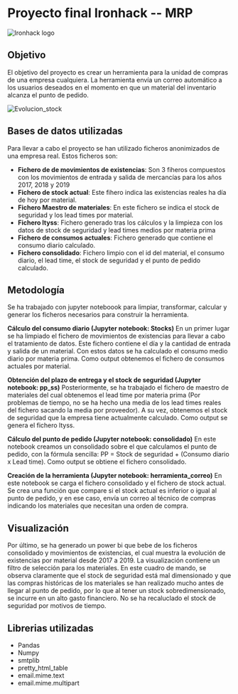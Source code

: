 # Proyecto final Ironhack -- MRP

![Ironhack logo](https://i.imgur.com/1QgrNNw.png)

## Objetivo
 El objetivo del proyecto es crear un herramienta para la unidad de compras de una empresa cualquiera. La herramienta envía un correo automático a los usuarios deseados en el momento en que un material del inventario alcanza el punto de pedido. 
 
 ![Evolucion_stock](https://www.pdcahome.com/wp-content/uploads/2013/10/evolucion-stock.jpg)
 
 ## Bases de datos utilizadas
 Para llevar a cabo el proyecto se han utilizado ficheros anonimizados de una empresa real. Estos ficheros son:

 * **Fichero de de movimientos de existencias**: Son 3 fiheros compuestos con los movimientos de entrada y salida de mercancías para los años 2017, 2018 y 2019
 * **Fichero de stock actual**: Este fihero indica las existencias reales ha día de hoy por material.
 * **Fichero Maestro de materiales**: En este fichero se indica el stock de seguridad y los lead times por material.
 * **Fichero ltyss**: Fichero generado tras los cálculos y la limpieza con los datos de stock de seguridad y lead times medios por materia prima
 * **Fichero de consumos actuales**: Fichero generado que contiene el consumo diario calculado.
 * **Fichero consolidado**: Fichero limpio con el id del material, el consumo diario, el lead time, el stock de seguridad y el punto de pedido calculado.
 
 ## Metodología
 
 Se ha trabajado con jupyter noteboook para limpiar, transformar, calcular y generar los ficheros necesarios para construir la herramienta.
 
 **Cálculo del consumo diario (Jupyter notebook: Stocks)**
 En un primer lugar se ha limpiado el fichero de movimientos de existencias para llevar a cabo el tratamiento de datos. Este fichero contiene el día y la cantidad de entrada y salida de un material. Con estos datos se ha calculado el consumo medio diario por materia prima. Como output obtenemos el fichero de consumos actuales por material.

**Obtención del plazo de entrega y el stock de seguridad (Jupyter notebook: pp_ss)**
Posteriormente, se ha trabajado el fichero de maestro de materiales del cual obtenemos el lead time por materia prima (Por problemas de tiempo, no se ha hecho una media de los lead times reales del fichero sacando la media por proveedor). A su vez, obtenemos el stock de seguridad que la empresa tiene actualmente calculado. Como output se genera el fichero ltyss.

**Cálculo del punto de pedido (Jupyter notebook: consolidado)**
En este notebook creamos un consolidado sobre el que calculamos el punto de pedido, con la fórmula sencilla:
PP = Stock de seguridad + (Consumo diario x Lead time). 
Como output se obtiene el fichero consolidado. 

**Creación de la herramienta (Jupyter notebook: herramienta_correo)**
En este notebook se carga el fichero consolidado y el fichero de stock actual. Se crea una función que compare si el stock actual es inferior o igual al punto de pedido, y en ese caso, envía un correo al técnico de compras indicando los materiales que necesitan una orden de compra. 

## Visualización

Por último, se ha generado un power bi que bebe de los ficheros consolidado y movimientos de existencias, el cual muestra la evolución de existencias por material desde 2017 a 2019. La visualización contiene un filtro de selección para los materiales. En este cuadro de mando, se observa claramente que el stock de seguridad está mal dimensionado y que las compras históricas de los materiales se han realizado mucho antes de llegar al punto de pedido, por lo que al tener un stock sobredimensionado, se incurre en un alto gasto financiero. No se ha recaluclado el stock de seguridad por motivos de tiempo. 

## Librerias utilizadas

+ Pandas
+ Numpy
+ smtplib
+ pretty_html_table
+ email.mime.text
+ email.mime.multipart